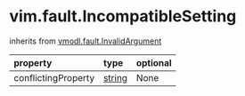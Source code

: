 vim.fault.IncompatibleSetting
=============================
inherits from [vmodl.fault.InvalidArgument](docs/vmodl.fault.InvalidArgument.md)

| property | type | optional |
|:---------|:-----|:---------|
| conflictingProperty | [string](string.md "string") | None |
